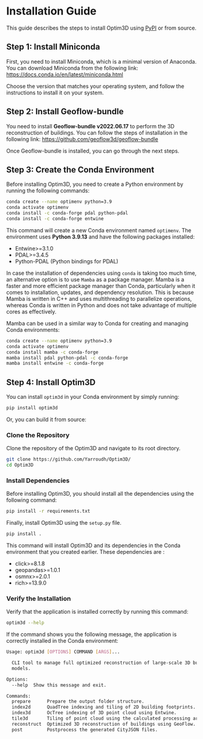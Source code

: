 # Installation Guide
This guide describes the steps to install Optim3D using [PyPI](https://pypi.org/project/optim3d/) or from source.

## Step 1: Install Miniconda
First, you need to install Miniconda, which is a minimal version of Anaconda. You can download Miniconda from the following link: https://docs.conda.io/en/latest/miniconda.html

Choose the version that matches your operating system, and follow the instructions to install it on your system.

## Step 2: Install Geoflow-bundle
You need to install **Geoflow-bundle v2022.06.17** to perform the 3D reconstruction of buildings. You can follow the steps of installation in the following link:
https://github.com/geoflow3d/geoflow-bundle

Once Geoflow-bundle is installed, you can go through the next steps.

## Step 3: Create the Conda Environment
Before installing Optim3D, you need to create a Python environment by running the following commands:

```bash
conda create --name optimenv python=3.9
conda activate optimenv
conda install -c conda-forge pdal python-pdal
conda install -c conda-forge entwine
```

This command will create a new Conda environment named <code>optimenv</code>. The environment uses **Python 3.9.13** and have the following packages installed:
- Entwine>=3.1.0
- PDAL>=3.4.5
- Python-PDAL (Python bindings for PDAL)

In case the installation of dependencies using <code>conda</code> is taking too much time, an alternative option is to use <code>Mamba</code> as a package manager. Mamba is a faster and more efficient package manager than Conda, particularly when it comes to installation, updates, and dependency resolution. This is because Mamba is written in C++ and uses multithreading to parallelize operations, whereas Conda is written in Python and does not take advantage of multiple cores as effectively.

Mamba can be used in a similar way to Conda for creating and managing Conda environments:

```bash
conda create --name optimenv python=3.9
conda activate optimenv
conda install mamba -c conda-forge
mamba install pdal python-pdal -c conda-forge
mamba install entwine -c conda-forge
```

## Step 4: Install Optim3D

You can install <code>optim3d</code> in your Conda environment by simply running:

```bash
pip install optim3d
```

Or, you can build it from source:

### Clone the Repository
Clone the repository of the Optim3D and navigate to its root directory.

```bash
git clone https://github.com/Yarroudh/Optim3D/
cd Optim3D
```

### Install Dependencies
Before installing Optim3D, you should install all the dependencies using the following command:

```bash
pip install -r requirements.txt
```

Finally, install Optim3D using the <code>setup.py</code> file.

```bash
pip install .
```

This command will install Optim3D and its dependencies in the Conda environment that you created earlier. These dependencies are :
- click>=8.1.8 
- geopandas>=1.0.1
- osmnx>=2.0.1
- rich>=13.9.0

### Verify the Installation

Verify that the application is installed correctly by running this command:

```bash
optim3d --help
```

If the command shows you the following message, the application is correctly installed in the Conda environment:

```bash
Usage: optim3d [OPTIONS] COMMAND [ARGS]...

  CLI tool to manage full optimized reconstruction of large-scale 3D building
  models.

Options:
  --help  Show this message and exit.

Commands:
  prepare      Prepare the output folder structure.
  index2d      QuadTree indexing and tiling of 2D building footprints.
  index3d      OcTree indexing of 3D point cloud using Entwine.
  tile3d       Tiling of point cloud using the calculated processing areas.
  reconstruct  Optimized 3D reconstruction of buildings using GeoFlow.
  post         Postprocess the generated CityJSON files.
```
